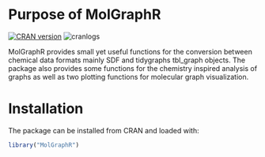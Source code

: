 
<!-- README.md is generated from README.Rmd. Please edit that file -->

# Purpose of MolGraphR

[![CRAN
version](https://www.r-pkg.org/badges/version/MolGraphR)](https://cran.r-project.org/package=MolGraphR)
![cranlogs](http://cranlogs.r-pkg.org./badges/MolGraphR)

MolGraphR provides small yet useful functions for the conversion between
chemical data formats mainly SDF and tidygraphs tbl_graph objects. The
package also provides some functions for the chemistry inspired analysis
of graphs as well as two plotting functions for molecular graph
visualization.

# Installation

The package can be installed from CRAN and loaded with:

``` r
library("MolGraphR")
```
